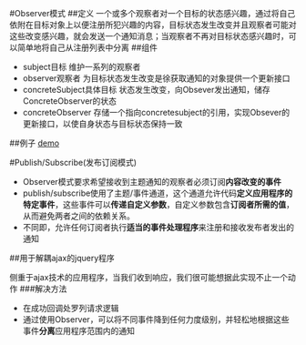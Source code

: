 #Observer模式
##定义
一个或多个观察者对一个目标的状态感兴趣，通过将自己依附在目标对象上以便注册所犯兴趣的内容，目标状态发生改变并且观察者可能对这些改变感兴趣，就会发送一个通知消息；当观察者不再对目标状态感兴趣时，可以简单地将自己从注册列表中分离
##组件
* subject目标  维护一系列的观察者
* observer观察者 为目标状态发生改变是徐获取通知的对象提供一个更新接口
* concreteSubject具体目标 状态发生改变，向Obsever发出通知，储存ConcreteObserver的状态  
* concreteObserver  存储一个指向concretesubject的引用，实现Obsever的更新接口，以使自身状态与目标状态保持一致

##例子
[demo]()

#Publish/Subscribe(发布订阅模式)
* Observer模式要求希望接收到主题通知的观察者必须订阅**内容改变的事件**
* publish/subscribe使用了主题/事件通道，这个通道允许代码**定义应用程序的特定事件**，这些事件可以**传递自定义参数**，自定义参数包含**订阅者所需的值**，从而避免两者之间的依赖关系。
* 不同即，允许任何订阅者执行**适当的事件处理程序**来注册和接收发布者发出的通知

##用于解耦ajax的jquery程序

侧重于ajax技术的应用程序，当我们收到响应，我们很可能想据此实现不止一个动作
###解决方法
* 在成功回调处罗列请求逻辑
* 通过使用Observer，可以将不同事件降到任何力度级别，并轻松地根据这些事件**分离**应用程序范围内的通知



